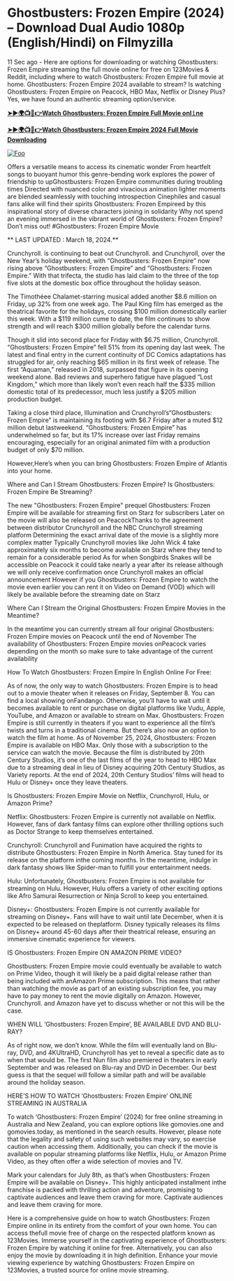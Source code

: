 # Ghostbusters: Frozen Empire (2024) – Download Dual Audio 1080p (English/Hindi) on Filmyzilla

11 Sec ago - Here are options for downloading or watching Ghostbusters: Frozen Empire streaming the full movie online for free on 123Movies & Reddit, including where to watch Ghostbusters: Frozen Empire full movie at home. Ghostbusters: Frozen Empire 2024 available to stream? Is watching Ghostbusters: Frozen Empire on Peacock, HBO Max, Netflix or Disney Plus? Yes, we have found an authentic streaming option/service.


[**➤►🌍📺📱👉Watch Ghostbusters: Frozen Empire Full Movie onl𝚒ne**](https://bit.ly/Most-popular-Movies)

[**➤►🌍📺📱👉Watch Ghostbusters: Frozen Empire 2024 Full Movie Downloading**](https://bit.ly/Most-popular-Movies)

[![Foo](https://static.wixstatic.com/media/b249f9_adac8f70fb3f45b88691696c77de18f3~mv2.gif)](https://bit.ly/Most-popular-Movies)


Offers a versatile means to access its cinematic wonder From heartfelt songs to buoyant humor this genre-bending work explores the power of friendship to upGhostbusters: Frozen Empire communities during troubling times Directed with nuanced color and vivacious animation lighter moments are blended seamlessly with touching introspection Cinephiles and casual fans alike will find their spirits Ghostbusters: Frozen Empireed by this inspirational story of diverse characters joining in solidarity Why not spend an evening immersed in the vibrant world of Ghostbusters: Frozen Empire? Don’t miss out! #Ghostbusters: Frozen Empire Movie

** LAST UPDATED : March 18, 2024.**

Crunchyroll. is continuing to beat out Crunchyroll. and Crunchyroll, over the New Year’s holiday weekend, with “Ghostbusters: Frozen Empire” now rising above “Ghostbusters: Frozen Empire” and “Ghostbusters: Frozen Empire.” With that trifecta, the studio has laid claim to the three of the top five slots at the domestic box office throughout the holiday season.

The Timothéee Chalamet-starring musical added another $8.6 million on Friday, up 32% from one week ago. The Paul King film has emerged as the theatrical favorite for the holidays, crossing $100 million domestically earlier this week. With a $119 million cume to date, the film continues to show strength and will reach $300 million globally before the calendar turns.

Though it slid into second place for Friday with $6.75 million, Crunchyroll. “Ghostbusters: Frozen Empire” fell 51% from its opening day last week. The latest and final entry in the current continuity of DC Comics adaptations has struggled for air, only reaching $65 million in its first week of release. The first “Aquaman,” released in 2018, surpassed that figure in its opening weekend alone. Bad reviews and superhero fatigue have plagued “Lost Kingdom,” which more than likely won’t even reach half the $335 million domestic total of its predecessor, much less justify a $205 million production budget.

Taking a close third place, Illumination and Crunchyroll’s“Ghostbusters: Frozen Empire” is maintaining its footing with $6.7 Friday after a muted $12 million debut lastweekend. “Ghostbusters: Frozen Empire” has underwhelmed so far, but its 17% increase over last Friday remains encouraging, especially for an original animated film with a production budget of only $70 million.

However,Here’s when you can bring Ghostbusters: Frozen Empire of Atlantis into your home.

Where and Can I Stream Ghostbusters: Frozen Empire? Is Ghostbusters: Frozen Empire Be Streaming?

The new "Ghostbusters: Frozen Empire" prequel Ghostbusters: Frozen Empire will be available for streaming first on Starz for subscribers Later on the movie will also be released on PeacockThanks to the agreement between distributor Crunchyroll and the NBC Crunchyroll streaming platform Determining the exact arrival date of the movie is a slightly more complex matter Typically Crunchyroll movies like John Wick 4 take approximately six months to become available on Starz where they tend to remain for a considerable period As for when Songbirds Snakes will be accessible on Peacock it could take nearly a year after its release although we will only receive confirmation once Crunchyroll makes an official announcement However if you Ghostbusters: Frozen Empire to watch the movie even earlier you can rent it on Video on Demand (VOD) which will likely be available before the streaming date on Starz

Where Can I Stream the Original Ghostbusters: Frozen Empire Movies in the Meantime?

In the meantime you can currently stream all four original Ghostbusters: Frozen Empire movies on Peacock until the end of November The availability of Ghostbusters: Frozen Empire movies onPeacock varies depending on the month so make sure to take advantage of the current availability

How To Watch Ghostbusters: Frozen Empire In English Online For Free:

As of now, the only way to watch Ghostbusters: Frozen Empire is to head out to a movie theater when it releases on Friday, September 8. You can find a local showing onFandango. Otherwise, you’ll have to wait until it becomes available to rent or purchase on digital platforms like Vudu, Apple, YouTube, and Amazon or available to stream on Max. Ghostbusters: Frozen Empire is still currently in theaters if you want to experience all the film’s twists and turns in a traditional cinema. But there’s also now an option to watch the film at home. As of November 25, 2024, Ghostbusters: Frozen Empire is available on HBO Max. Only those with a subscription to the service can watch the movie. Because the film is distributed by 20th Century Studios, it’s one of the last films of the year to head to HBO Max due to a streaming deal in lieu of Disney acquiring 20th Century Studios, as Variety reports. At the end of 2024, 20th Century Studios’ films will head to Hulu or Disney+ once they leave theaters.

Is Ghostbusters: Frozen Empire Movie on Netflix, Crunchyroll, Hulu, or Amazon Prime?

Netflix: Ghostbusters: Frozen Empire is currently not available on Netflix. However, fans of dark fantasy films can explore other thrilling options such as Doctor Strange to keep themselves entertained.

Crunchyroll: Crunchyroll and Funimation have acquired the rights to distribute Ghostbusters: Frozen Empire in North America. Stay tuned for its release on the platform inthe coming months. In the meantime, indulge in dark fantasy shows like Spider-man to fulfill your entertainment needs.

Hulu: Unfortunately, Ghostbusters: Frozen Empire is not available for streaming on Hulu. However, Hulu offers a variety of other exciting options like Afro Samurai Resurrection or Ninja Scroll to keep you entertained.

Disney+: Ghostbusters: Frozen Empire is not currently available for streaming on Disney+. Fans will have to wait until late December, when it is expected to be released on theplatform. Disney typically releases its films on Disney+ around 45-60 days after their theatrical release, ensuring an immersive cinematic experience for viewers.

IS Ghostbusters: Frozen Empire ON AMAZON PRIME VIDEO?

Ghostbusters: Frozen Empire movie could eventually be available to watch on Prime Video, though it will likely be a paid digital release rather than being included with anAmazon Prime subscription. This means that rather than watching the movie as part of an existing subscription fee, you may have to pay money to rent the movie digitally on Amazon. However, Crunchyroll. and Amazon have yet to discuss whether or not this will be the case.

WHEN WILL ‘Ghostbusters: Frozen Empire’, BE AVAILABLE DVD AND BLU-RAY?

As of right now, we don’t know. While the film will eventually land on Blu-ray, DVD, and 4KUltraHD, Crunchyroll has yet to reveal a specific date as to when that would be. The first Nun film also premiered in theaters in early September and was released on Blu-ray and DVD in December. Our best guess is that the sequel will follow a similar path and will be available around the holiday season.

HERE’S HOW TO WATCH ‘Ghostbusters: Frozen Empire’ ONLINE STREAMING IN AUSTRALIA

To watch ‘Ghostbusters: Frozen Empire’ (2024) for free online streaming in Australia and New Zealand, you can explore options like gomovies.one and gomovies.today, as mentioned in the search results. However, please note that the legality and safety of using such websites may vary, so exercise caution when accessing them. Additionally, you can check if the movie is available on popular streaming platforms like Netflix, Hulu, or Amazon Prime Video, as they often offer a wide selection of movies and TV.

Mark your calendars for July 8th, as that’s when Ghostbusters: Frozen Empire will be available on Disney+. This highly anticipated installment inthe franchise is packed with thrilling action and adventure, promising to captivate audiences and leave them craving for more. Captivate audiences and leave them craving for more.

Here is a comprehensive guide on how to watch Ghostbusters: Frozen Empire online in its entirety from the comfort of your own home. You can access thefull movie free of charge on the respected platform known as 123Movies. Immerse yourself in the captivating experience of Ghostbusters: Frozen Empire by watching it online for free. Alternatively, you can also enjoy the movie by downloading it in high definition. Enhance your movie viewing experience by watching Ghostbusters: Frozen Empire on 123Movies, a trusted source for online movie streaming.
